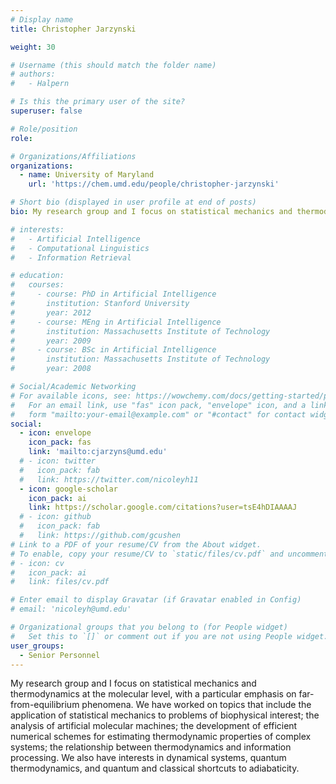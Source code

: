 ```yaml
---
# Display name
title: Christopher Jarzynski

weight: 30

# Username (this should match the folder name)
# authors:
#   - Halpern

# Is this the primary user of the site?
superuser: false

# Role/position
role: 

# Organizations/Affiliations
organizations:
  - name: University of Maryland
    url: 'https://chem.umd.edu/people/christopher-jarzynski'

# Short bio (displayed in user profile at end of posts)
bio: My research group and I focus on statistical mechanics and thermodynamics at the molecular level, with a particular emphasis on far-from-equilibrium phenomena. We have worked on topics that include the application of statistical mechanics to problems of biophysical interest; the analysis of artificial molecular machines; the development of efficient numerical schemes for estimating thermodynamic properties of complex systems; the relationship between thermodynamics and information processing. We also have interests in dynamical systems, quantum thermodynamics, and quantum and classical shortcuts to adiabaticity.

# interests:
#   - Artificial Intelligence
#   - Computational Linguistics
#   - Information Retrieval

# education:
#   courses:
#     - course: PhD in Artificial Intelligence
#       institution: Stanford University
#       year: 2012
#     - course: MEng in Artificial Intelligence
#       institution: Massachusetts Institute of Technology
#       year: 2009
#     - course: BSc in Artificial Intelligence
#       institution: Massachusetts Institute of Technology
#       year: 2008

# Social/Academic Networking
# For available icons, see: https://wowchemy.com/docs/getting-started/page-builder/#icons
#   For an email link, use "fas" icon pack, "envelope" icon, and a link in the
#   form "mailto:your-email@example.com" or "#contact" for contact widget.
social:
  - icon: envelope
    icon_pack: fas
    link: 'mailto:cjarzyns@umd.edu'
  # - icon: twitter
  #   icon_pack: fab
  #   link: https://twitter.com/nicoleyh11
  - icon: google-scholar
    icon_pack: ai
    link: https://scholar.google.com/citations?user=tsE4hDIAAAAJ
  # - icon: github
  #   icon_pack: fab
  #   link: https://github.com/gcushen
# Link to a PDF of your resume/CV from the About widget.
# To enable, copy your resume/CV to `static/files/cv.pdf` and uncomment the lines below.
# - icon: cv
#   icon_pack: ai
#   link: files/cv.pdf

# Enter email to display Gravatar (if Gravatar enabled in Config)
# email: 'nicoleyh@umd.edu'

# Organizational groups that you belong to (for People widget)
#   Set this to `[]` or comment out if you are not using People widget.
user_groups:
  - Senior Personnel
---
```


My research group and I focus on statistical mechanics and thermodynamics at the molecular level, with a particular emphasis on far-from-equilibrium phenomena. We have worked on topics that include the application of statistical mechanics to problems of biophysical interest; the analysis of artificial molecular machines; the development of efficient numerical schemes for estimating thermodynamic properties of complex systems; the relationship between thermodynamics and information processing. We also have interests in dynamical systems, quantum thermodynamics, and quantum and classical shortcuts to adiabaticity.